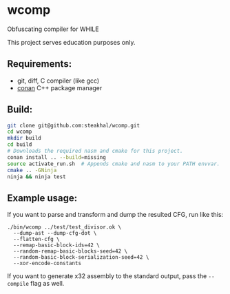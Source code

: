 # wcomp
Obfuscating compiler for WHILE

This project serves education purposes only.

## Requirements:
 - git, diff, C compiler (like gcc)
 - [conan](https://docs.conan.io/en/latest/installation.html#install-with-pip-recommended) C++ package manager

## Build:
```bash
git clone git@github.com:steakhal/wcomp.git
cd wcomp
mkdir build
cd build
# Downloads the required nasm and cmake for this project.
conan install .. --build=missing 
source activate_run.sh  # Appends cmake and nasm to your PATH envvar.
cmake .. -GNinja
ninja && ninja test
```

## Example usage:
If you want to parse and transform and dump the resulted CFG, run like this:
```
./bin/wcomp ../test/test_divisor.ok \
  --dump-ast --dump-cfg-dot \
  --flatten-cfg \
  --remap-basic-block-ids=42 \
  --random-remap-basic-blocks-seed=42 \
  --random-basic-block-serialization-seed=42 \
  --xor-encode-constants
```

If you want to generate x32 assembly to the standard output, pass the `--compile` flag as well.
